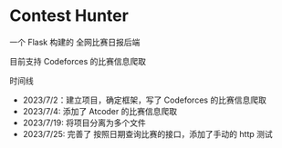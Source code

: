 # Contest Hunter 

一个 Flask 构建的 全网比赛日报后端

目前支持 Codeforces 的比赛信息爬取

时间线

- 2023/7/2：建立项目，确定框架，写了 Codeforces 的比赛信息爬取
- 2023/7/4: 添加了 Atcoder 的比赛信息爬取
- 2023/7/19: 将项目分离为多个文件
- 2023/7/25: 完善了 按照日期查询比赛的接口，添加了手动的 http 测试

